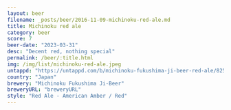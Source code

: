 ```yaml
---
layout: beer
filename: _posts/beer/2016-11-09-michinoku-red-ale.md
title: Michinoku red ale
category: beer
score: 7
beer-date: "2023-03-31"
desc: "Decent red, nothing special"
permalink: /beer/:title.html
img: /img/list/michinoku-red-ale.jpeg
untappd: "https://untappd.com/b/michinoku-fukushima-ji-beer-red-ale/82544"
country: "Japan"
brewery: "Michinoku Fukushima Ji-Beer"
breweryURL: "breweryURL"
style: "Red Ale - American Amber / Red"
---
```


